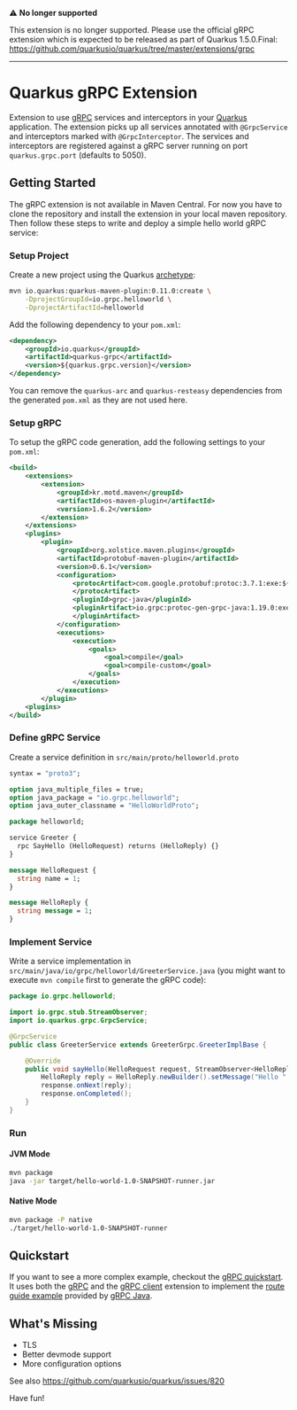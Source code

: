 :warning: **No longer supported**

This extension is no longer supported. Please use the official gRPC extension which is expected to be released as part of Quarkus 1.5.0.Final: https://github.com/quarkusio/quarkus/tree/master/extensions/grpc

---

# Quarkus gRPC Extension

Extension to use [gRPC](https://grpc.io/) services and interceptors in your [Quarkus](https://quarkus.io) application. The extension picks up all services annotated with `@GrpcService` and interceptors marked with `@GrpcInterceptor`. The services and interceptors are registered against a gRPC server running on port `quarkus.grpc.port` (defaults to 5050).

## Getting Started

The gRPC extension is not available in Maven Central. For now you have to clone the repository and install the extension in your local maven repository. Then follow these steps to write and deploy a simple hello world gRPC service:

### Setup Project

Create a new project using the Quarkus [archetype](https://quarkus.io/guides/getting-started-guide#bootstrapping-the-project):

```bash
mvn io.quarkus:quarkus-maven-plugin:0.11.0:create \
    -DprojectGroupId=io.grpc.helloworld \
    -DprojectArtifactId=helloworld
```

Add the following dependency to your `pom.xml`:

```xml
<dependency>
    <groupId>io.quarkus</groupId>
    <artifactId>quarkus-grpc</artifactId>
    <version>${quarkus.grpc.version}</version>
</dependency>
```

You can remove the `quarkus-arc` and `quarkus-resteasy` dependencies from the generated `pom.xml` as they are not used here.

### Setup gRPC

To setup the gRPC code generation, add the following settings to your `pom.xml`:

```xml
<build>
    <extensions>
        <extension>
            <groupId>kr.motd.maven</groupId>
            <artifactId>os-maven-plugin</artifactId>
            <version>1.6.2</version>
        </extension>
    </extensions>
    <plugins>
        <plugin>
            <groupId>org.xolstice.maven.plugins</groupId>
            <artifactId>protobuf-maven-plugin</artifactId>
            <version>0.6.1</version>
            <configuration>
                <protocArtifact>com.google.protobuf:protoc:3.7.1:exe:${os.detected.classifier}
                </protocArtifact>
                <pluginId>grpc-java</pluginId>
                <pluginArtifact>io.grpc:protoc-gen-grpc-java:1.19.0:exe:${os.detected.classifier}
                </pluginArtifact>
            </configuration>
            <executions>
                <execution>
                    <goals>
                        <goal>compile</goal>
                        <goal>compile-custom</goal>
                    </goals>
                </execution>
            </executions>
        </plugin>
    <plugins>
</build>
```

### Define gRPC Service

Create a service definition in `src/main/proto/helloworld.proto`

```proto
syntax = "proto3";

option java_multiple_files = true;
option java_package = "io.grpc.helloworld";
option java_outer_classname = "HelloWorldProto";

package helloworld;

service Greeter {
  rpc SayHello (HelloRequest) returns (HelloReply) {}
}

message HelloRequest {
  string name = 1;
}

message HelloReply {
  string message = 1;
}
```

### Implement Service

Write a service implementation in `src/main/java/io/grpc/helloworld/GreeterService.java` (you might want to execute `mvn compile` first to generate the gRPC code):

```java
package io.grpc.helloworld;

import io.grpc.stub.StreamObserver;
import io.quarkus.grpc.GrpcService;

@GrpcService
public class GreeterService extends GreeterGrpc.GreeterImplBase {

    @Override
    public void sayHello(HelloRequest request, StreamObserver<HelloReply> response) {
        HelloReply reply = HelloReply.newBuilder().setMessage("Hello " + request.getName()).build();
        response.onNext(reply);
        response.onCompleted();
    }
}
```

### Run

#### JVM Mode  

```bash
mvn package
java -jar target/hello-world-1.0-SNAPSHOT-runner.jar
```

#### Native Mode

```bash
mvn package -P native
./target/hello-world-1.0-SNAPSHOT-runner
```

## Quickstart

If you want to see a more complex example, checkout the [gRPC quickstart](https://github.com/hpehl/quarkus-grpc-quickstart). It uses both the [gRPC](https://github.com/hpehl/quarkus-grpc-extension) and the [gRPC client](https://github.com/hpehl/quarkus-grpc-client-extension) extension to implement the [route guide example](https://github.com/grpc/grpc-java/tree/v1.18.0/examples#grpc-examples) provided by [gRPC Java](https://github.com/grpc/grpc-java). 

## What's Missing

- TLS
- Better devmode support
- More configuration options

See also https://github.com/quarkusio/quarkus/issues/820

Have fun!
